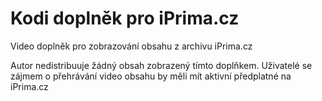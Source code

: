 Kodi doplněk pro iPrima.cz 
===
Video doplněk pro zobrazování obsahu z archivu iPrima.cz

Autor nedistribuuje žádný obsah zobrazený tímto doplňkem. Uživatelé se zájmem o přehrávání video obsahu by měli mít aktivní předplatné na iPrima.cz